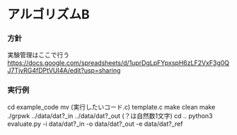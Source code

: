 # アルゴリズムB

### 方針
実験管理はここで行う
https://docs.google.com/spreadsheets/d/1uprDgLpFYpxspH6zLF2VxF3g0QJ7TjyRG4fDPtVUI4A/edit?usp=sharing

### 実行例
  cd example_code
  mv (実行したいコード.c) template.c 
  make clean
  make
  ./grpwk ../data/dat?_in ../data/dat?_out (？は自然数1文字)
  cd ..
  python3 evaluate.py -i data/dat?_in -o data/dat?_out -e data/dat?_ref

